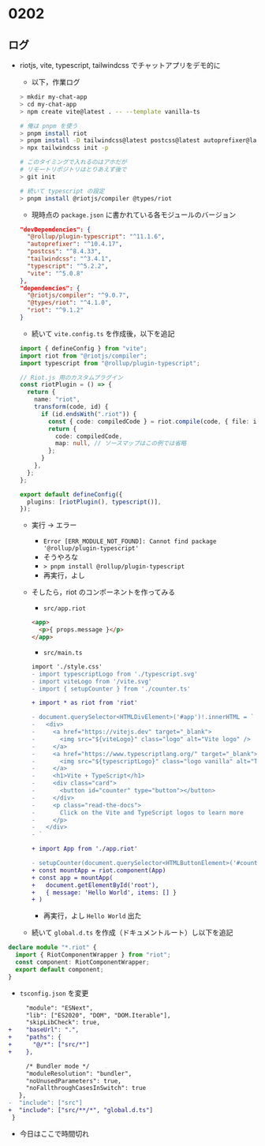 # 0202

## ログ

- riotjs, vite, typescript, tailwindcss でチャットアプリをデモ的に

  - 以下，作業ログ

  ```bash
  > mkdir my-chat-app
  > cd my-chat-app
  > npm create vite@latest . -- --template vanilla-ts

  # 俺は pnpm を使う
  > pnpm install riot
  > pnpm install -D tailwindcss@latest postcss@latest autoprefixer@latest
  > npx tailwindcss init -p

  # このタイミングで入れるのはアホだが
  # リモートリポジトリはとりあえず後で
  > git init

  # 続いて typescript の設定
  > pnpm install @riotjs/compiler @types/riot
  ```

  - 現時点の `package.json` に書かれている各モジュールのバージョン

  ```json
  "devDependencies": {
    "@rollup/plugin-typescript": "^11.1.6",
    "autoprefixer": "^10.4.17",
    "postcss": "^8.4.33",
    "tailwindcss": "^3.4.1",
    "typescript": "^5.2.2",
    "vite": "^5.0.8"
  },
  "dependencies": {
    "@riotjs/compiler": "^9.0.7",
    "@types/riot": "^4.1.0",
    "riot": "^9.1.2"
  }
  ```

  - 続いて `vite.config.ts` を作成後，以下を追記

  ```ts
  import { defineConfig } from "vite";
  import riot from "@riotjs/compiler";
  import typescript from "@rollup/plugin-typescript";

  // Riot.js 用のカスタムプラグイン
  const riotPlugin = () => {
    return {
      name: "riot",
      transform(code, id) {
        if (id.endsWith(".riot")) {
          const { code: compiledCode } = riot.compile(code, { file: id });
          return {
            code: compiledCode,
            map: null, // ソースマップはこの例では省略
          };
        }
      },
    };
  };

  export default defineConfig({
    plugins: [riotPlugin(), typescript()],
  });
  ```

  - 実行 → エラー
    - `Error [ERR_MODULE_NOT_FOUND]: Cannot find package '@rollup/plugin-typescript'`
    - そうやろな
    - `> pnpm install @rollup/plugin-typescript`
    - 再実行，よし
  - そしたら，riot のコンポーネントを作ってみる

    - `src/app.riot`

    ```html
    <app>
      <p>{ props.message }</p>
    </app>
    ```

    - `src/main.ts`

    ```diff
    import './style.css'
    - import typescriptLogo from './typescript.svg'
    - import viteLogo from '/vite.svg'
    - import { setupCounter } from './counter.ts'

    + import * as riot from 'riot'

    - document.querySelector<HTMLDivElement>('#app')!.innerHTML = `
    -   <div>
    -     <a href="https://vitejs.dev" target="_blank">
    -       <img src="${viteLogo}" class="logo" alt="Vite logo" />
    -     </a>
    -     <a href="https://www.typescriptlang.org/" target="_blank">
    -       <img src="${typescriptLogo}" class="logo vanilla" alt="TypeScript logo" />
    -     </a>
    -     <h1>Vite + TypeScript</h1>
    -     <div class="card">
    -       <button id="counter" type="button"></button>
    -     </div>
    -     <p class="read-the-docs">
    -       Click on the Vite and TypeScript logos to learn more
    -     </p>
    -   </div>
    - `

    + import App from './app.riot'

    - setupCounter(document.querySelector<HTMLButtonElement>('#counter')!)
    + const mountApp = riot.component(App)
    + const app = mountApp(
    +   document.getElementById('root'),
    +   { message: 'Hello World', items: [] }
    + )
    ```

    - 再実行，よし `Hello World` 出た

  - 続いて `global.d.ts` を作成（ドキュメントルート）し以下を追記

```ts
declare module "*.riot" {
  import { RiotComponentWrapper } from "riot";
  const component: RiotComponentWrapper;
  export default component;
}
```

- `tsconfig.json` を変更

```diff
     "module": "ESNext",
     "lib": ["ES2020", "DOM", "DOM.Iterable"],
     "skipLibCheck": true,
+    "baseUrl": ".",
+    "paths": {
+      "@/*": ["src/*"]
+    },

     /* Bundler mode */
     "moduleResolution": "bundler",
     "noUnusedParameters": true,
     "noFallthroughCasesInSwitch": true
   },
-  "include": ["src"]
+  "include": ["src/**/*", "global.d.ts"]
 }
```

- 今日はここで時間切れ
